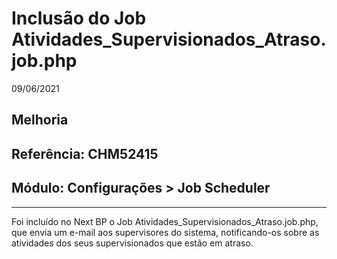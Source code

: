 # Inclusão do Job Atividades_Supervisionados_Atraso.job.php
09/06/2021
## Melhoria
## Referência: CHM52415
## Módulo: Configurações > Job Scheduler
***

Foi incluído no Next BP o Job Atividades_Supervisionados_Atraso.job.php, que envia um e-mail aos supervisores do sistema, notificando-os sobre as atividades dos seus supervisionados que estão em atraso.
